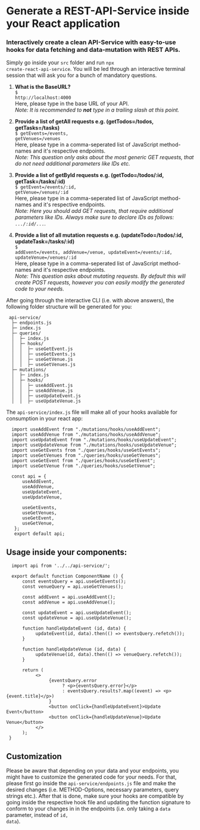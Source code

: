 # Generate a REST-API-Service inside your React application
### Interactively create a clean API-Service with easy-to-use hooks for data fetching and data-mutation with REST APIs.

Simply go inside your <code>src</code> folder and run <code>npx create-react-api-service</code>.
You will be led through an interactive terminal session that will ask you for a bunch of mandatory questions.

1. <b>What is the BaseURL?</b> <br/>
     <code>$ http://localhost:4000</code><br/>
     Here, please type in the base URL of your API.<br/>
     <i>Note: It is recommended to <b>not</b> type in a trailing slash at this point.</i>

2. <b>Provide a list of getAll requests e.g. (getTodos=/todos, getTasks=/tasks)</b> <br/>
     <code>$ getEvents=/events, getVenues=/venues</code><br/>
     Here, please type in a comma-seperated list of JavaScript method-names and it's respective endpoints.<br/>
     <i>Note: This question only asks about the most generic GET requests, that do not need additional parameters like IDs etc.</i>

3. <b>Provide a list of getById requests e.g. (getTodo=/todos/:id, getTask=/tasks/:id)</b> <br/>
     <code>$ getEvent=/events/:id, getVenue=/venues/:id</code><br/>
     Here, please type in a comma-seperated list of JavaScript method-names and it's respective endpoints.<br/>
     <i>Note: Here you should add GET requests, that require additional parameters like IDs. Always make sure to declare IDs as follows: <code>.../:id/...</code>.</i>
     

4. <b>Provide a list of all mutation requests e.g. (updateTodo=/todos/:id, updateTask=/tasks/:id)</b><br/>
     <code>$ addEvent=/events, addVenue=/venue, updateEvent=/events/:id, updateVenue=/venues/:id</code><br/>
     Here, please type in a comma-seperated list of JavaScript method-names and it's respective endpoints.<br/>
     <i>Note: This question asks about mutating requests. By default this will create POST requests, however you can easily modify the generated code to your needs.</i>

After going through the interactive CLI (i.e. with above answers), the following folder structure will be generated for you:

     api-service/
      ├─ endpoints.js
      ├─ index.js
      ├─ queries/
      │  ├─ index.js
      │  ├─ hooks/
      │  │  ├─ useGetEvent.js
      │  │  ├─ useGetEvents.js
      │  │  ├─ useGetVenue.js
      │  │  ├─ useGetVenues.js
      ├─ mutations/
      │  ├─ index.js
      │  ├─ hooks/
      │  │  ├─ useAddEvent.js
      │  │  ├─ useAddVenue.js
      │  │  ├─ useUpdateEvent.js
      │  │  ├─ useUpdateVenue.js
      
The <code>api-service/index.js</code> file will make all of your hooks available for consumption in your react app:

      import useAddEvent from "./mutations/hooks/useAddEvent";
      import useAddVenue from "./mutations/hooks/useAddVenue";
      import useUpdateEvent from "./mutations/hooks/useUpdateEvent";
      import useUpdateVenue from "./mutations/hooks/useUpdateVenue";
      import useGetEvents from "./queries/hooks/useGetEvents";
      import useGetVenues from "./queries/hooks/useGetVenues";
      import useGetEvent from "./queries/hooks/useGetEvent";
      import useGetVenue from "./queries/hooks/useGetVenue";
      
      const api = {
          useAddEvent,
          useAddVenue,
          useUpdateEvent,
          useUpdateVenue,
          
          useGetEvents,
          useGetVenues,
          useGetEvent,
          useGetVenue,
       };
       export default api;


## Usage inside your components:

      import api from '../../api-service/';
      
      export default function ComponentName () {
          const eventsQuery = api.useGetEvents();
          const venueQuery = api.useGetVenues();
          
          const addEvent = api.useAddEvent();
          const addVenue = api.useAddVenue();
          
          const updateEvent = api.useUpdateEvent();
          const updateVenue = api.useUpdateVenue();
          
          function handleUpdateEvent (id, data) {
               updateEvent(id, data).then(() => eventsQuery.refetch());
          }
          
          function handleUpdateVenue (id, data) {
               updateVenue(id, data).then(() => venueQuery.refetch());
          }
          
          return (
               <>
                    {eventsQuery.error
                         ? <p>{eventsQuery.error}</p>
                         : eventsQuery.results?.map((event) => <p>{event.title}</p>)
                    }
                    <button onClick={handleUpdateEvent}>Update Event</button>
                    <button onClick={handleUpdateVenue}>Update Venue</button>
               </>
          );
     }
## Customization
Please be aware that depending on your data and your endpoints, you might have to customize the generated code for your needs. For that, please first go inside the <code>api-service/endpoints.js</code> file and make the desired changes (i.e. METHOD-Options, necessary parameters, query strings etc.). After that is done, make sure your hooks are compatible by going inside the respective hook file and updating the function signature to conform to your changes in in the endpoints (i.e. only taking a <code>data</code> parameter, instead of <code>id, data</code>).
